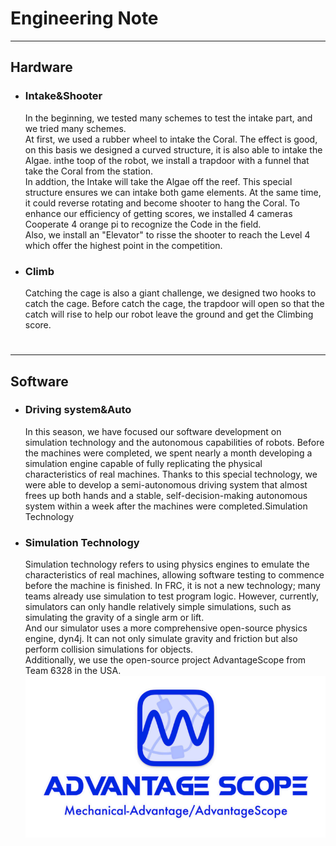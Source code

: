 # Engineering Note
---
## Hardware

+ ### Intake&Shooter

    In the beginning, we tested many schemes to test the intake part, and we tried many schemes. <br> At first, we used a rubber wheel to intake the Coral. The effect is good, on this basis we designed a curved structure, it is also able to intake the Algae. inthe toop of the  robot, we install a trapdoor with a funnel that take the Coral from the station. <br> In addtion, the Intake will take the Algae off the reef. This special structure ensures we can intake both game elements. At the same time, it could reverse rotating and become shooter to hang the Coral. To enhance our efficiency of getting scores, we installed 4 cameras Cooperate 4 orange pi to recognize the Code in the field. <br> Also, we install an "Elevator" to risse the shooter to reach the Level 4 which offer the highest point in the competition. 



+ ### Climb
    Catching the cage is also a giant challenge, we designed two hooks to catch the cage. Before catch the cage, the trapdoor will open so that the catch will rise to help our robot leave the ground and get the Climbing score.  


#

---
## Software

+ ### Driving system&Auto
    In this season, we have focused our software development on simulation technology and the autonomous capabilities of robots. Before the machines were completed, we spent nearly a month developing a simulation engine capable of fully replicating the physical characteristics of real machines. Thanks to this special technology, we were able to develop a semi-autonomous driving system that almost frees up both hands and a stable, self-decision-making autonomous system within a week after the machines were completed.Simulation Technology



+ ### Simulation Technology
    Simulation technology refers to using physics engines to emulate the characteristics of real machines, allowing software testing to commence before the machine is finished. In FRC, it is not a new technology; many teams already use simulation to test program logic. However, currently, simulators can only handle relatively simple simulations, such as simulating the gravity of a single arm or lift. <br> And our simulator uses a more comprehensive open-source physics engine, dyn4j. It can not only simulate gravity and friction but also perform collision simulations for objects. <br> Additionally, we use the open-source project AdvantageScope from Team 6328 in the USA.
    ![AdvantageScope](image.png)